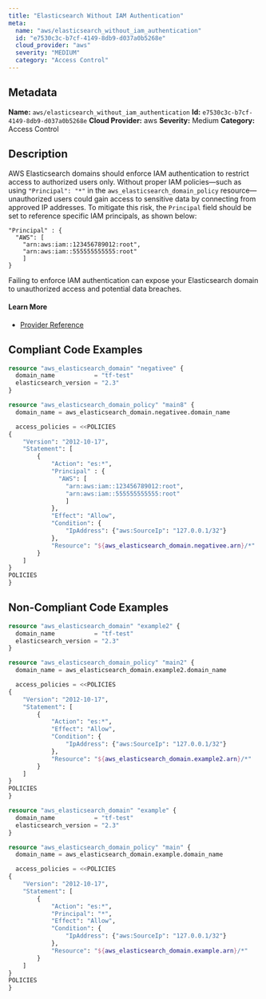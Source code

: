 ```yaml
---
title: "Elasticsearch Without IAM Authentication"
meta:
  name: "aws/elasticsearch_without_iam_authentication"
  id: "e7530c3c-b7cf-4149-8db9-d037a0b5268e"
  cloud_provider: "aws"
  severity: "MEDIUM"
  category: "Access Control"
---
```

## Metadata
**Name:** `aws/elasticsearch_without_iam_authentication`
**Id:** `e7530c3c-b7cf-4149-8db9-d037a0b5268e`
**Cloud Provider:** aws
**Severity:** Medium
**Category:** Access Control
## Description
AWS Elasticsearch domains should enforce IAM authentication to restrict access to authorized users only. Without proper IAM policies—such as using `"Principal": "*"` in the `aws_elasticsearch_domain_policy` resource—unauthorized users could gain access to sensitive data by connecting from approved IP addresses. To mitigate this risk, the `Principal` field should be set to reference specific IAM principals, as shown below:

```
"Principal" : {
  "AWS": [
    "arn:aws:iam::123456789012:root",
    "arn:aws:iam::555555555555:root"
    ]
}
```

Failing to enforce IAM authentication can expose your Elasticsearch domain to unauthorized access and potential data breaches.

#### Learn More

 - [Provider Reference](https://registry.terraform.io/providers/hashicorp/aws/latest/docs/resources/elasticsearch_domain)


## Compliant Code Examples
```terraform
resource "aws_elasticsearch_domain" "negativee" {
  domain_name           = "tf-test"
  elasticsearch_version = "2.3"
}

resource "aws_elasticsearch_domain_policy" "main8" {
  domain_name = aws_elasticsearch_domain.negativee.domain_name

  access_policies = <<POLICIES
{
    "Version": "2012-10-17",
    "Statement": [
        {
            "Action": "es:*",
            "Principal" : {
              "AWS": [
                "arn:aws:iam::123456789012:root",
                "arn:aws:iam::555555555555:root"
                ]
            },
            "Effect": "Allow",
            "Condition": {
                "IpAddress": {"aws:SourceIp": "127.0.0.1/32"}
            },
            "Resource": "${aws_elasticsearch_domain.negativee.arn}/*"
        }
    ]
}
POLICIES
}

```
## Non-Compliant Code Examples
```terraform
resource "aws_elasticsearch_domain" "example2" {
  domain_name           = "tf-test"
  elasticsearch_version = "2.3"
}

resource "aws_elasticsearch_domain_policy" "main2" {
  domain_name = aws_elasticsearch_domain.example2.domain_name

  access_policies = <<POLICIES
{
    "Version": "2012-10-17",
    "Statement": [
        {
            "Action": "es:*",
            "Effect": "Allow",
            "Condition": {
                "IpAddress": {"aws:SourceIp": "127.0.0.1/32"}
            },
            "Resource": "${aws_elasticsearch_domain.example2.arn}/*"
        }
    ]
}
POLICIES
}

```

```terraform
resource "aws_elasticsearch_domain" "example" {
  domain_name           = "tf-test"
  elasticsearch_version = "2.3"
}

resource "aws_elasticsearch_domain_policy" "main" {
  domain_name = aws_elasticsearch_domain.example.domain_name

  access_policies = <<POLICIES
{
    "Version": "2012-10-17",
    "Statement": [
        {
            "Action": "es:*",
            "Principal": "*",
            "Effect": "Allow",
            "Condition": {
                "IpAddress": {"aws:SourceIp": "127.0.0.1/32"}
            },
            "Resource": "${aws_elasticsearch_domain.example.arn}/*"
        }
    ]
}
POLICIES
}

```